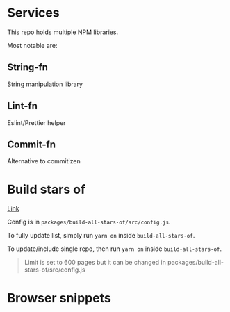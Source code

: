 # Services

This repo holds multiple NPM libraries.

Most notable are:

## String-fn

String manipulation library

## Lint-fn

Eslint/Prettier helper

## Commit-fn

Alternative to commitizen

# Build stars of 

[Link](https://github.com/selfrefactor/services/tree/master/packages/all-stars-of)

Config is in `packages/build-all-stars-of/src/config.js`.

To fully update list, simply run `yarn on` inside `build-all-stars-of`.

To update/include single repo, then run `yarn on` inside `build-all-stars-of`.

> Limit is set to 600 pages but it can be changed in packages/build-all-stars-of/src/config.js

# Browser snippets

```

```
